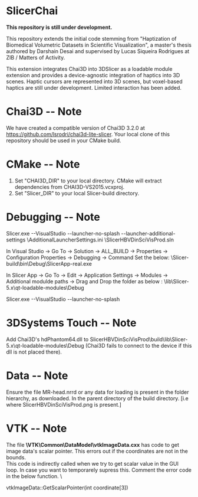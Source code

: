 # SlicerChai

**This repository is still under development.**

This repository extends the initial code stemming from "Haptization of Biomedical Volumetric Datasets in Scientific Visualization", a master's thesis authored by Darshain Desai and supervised by Lucas Siqueira Rodrigues at ZIB / Matters of Activity. 

This extension integrates Chai3D into 3DSlicer as a loadable module extension and provides a device-agnostic integration of haptics into 3D scenes. Haptic cursors are represented into 3D scenes, but voxel-based haptics are still under development. Limited interaction has been added.

# Chai3D -- Note
We have created a compatible version of Chai3D 3.2.0 at https://github.com/lsrodri/chai3d-lite-slicer. Your local clone of this repository should be used in your CMake build. 

# CMake -- Note
1. Set "CHAI3D_DIR" to your local directory. CMake will extract dependencies from CHAI3D-VS2015.vcxproj.
2. Set "Slicer_DIR" to your local Slicer-build directory. 

# Debugging -- Note
  
Slicer.exe --VisualStudio --launcher-no-splash --launcher-additional-settings <Build Folder>\AdditionalLauncherSettings.ini <Build Folder>\SlicerHBVDinSciVisProd.sln
  
In Visual Studio -> Go To -> Solution -> ALL_BUILD -> Properties -> Configuration Properties -> Debugging -> Command
Set the below:
<Slicer Folder>\Slicer-build\bin\Debug\SlicerApp-real.exe  

In Slicer App -> Go To -> Edit -> Application Settings -> Modules -> Additional modulde paths -> Drag and Drop the folder as below :
<Build Folder>\lib\Slicer-5.x\qt-loadable-modules\Debug
  
Slicer.exe --VisualStudio --launcher-no-splash  

# 3DSystems Touch -- Note

Add Chai3D's hdPhantom64.dll to SlicerHBVDinSciVisProd\build\lib\Slicer-5.x\qt-loadable-modules\Debug (Chai3D fails to connect to the device if this dll is not placed there).


# Data -- Note

Ensure the file MR-head.nrrd or any data for loading is present in the folder hierarchy, as downloaded. In the parent directory of the build directory. [i.e where SlicerHBVDinSciVisProd.png is present.]


# VTK -- Note

The file **<Slicer Folder>\VTK\Common\DataModel\vtkImageData.cxx**  has code to get image data's scalar pointer.  This errors out if the coordinates are not in the bounds. \
This code is indirectly called when we try to get scalar value in the GUI loop.  In case you want to temporarely supress this. Comment the error code in the below function. \

vtkImageData::GetScalarPointer(int coordinate[3])

